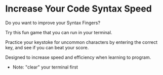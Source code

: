 # Increase Your Code Syntax Speed

Do you want to improve your Syntax Fingers?

Try this fun game that you can run in your terminal.

Practice your keystoke for uncommon characters by entering the correct key, and see if you can beat your score.

Designed to increase speed and efficiency when learning to program.

- Note: "clear" your terminal first 

